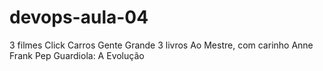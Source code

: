 # devops-aula-04

3 filmes
Click
Carros
Gente Grande
3 livros
Ao Mestre, com carinho
Anne Frank
Pep Guardiola: A Evolução


